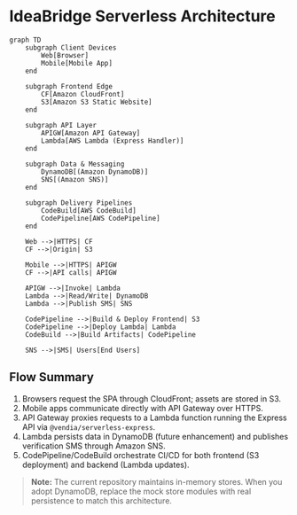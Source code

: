 # IdeaBridge Serverless Architecture

```mermaid
graph TD
    subgraph Client Devices
        Web[Browser]
        Mobile[Mobile App]
    end

    subgraph Frontend Edge
        CF[Amazon CloudFront]
        S3[Amazon S3 Static Website]
    end

    subgraph API Layer
        APIGW[Amazon API Gateway]
        Lambda[AWS Lambda (Express Handler)]
    end

    subgraph Data & Messaging
        DynamoDB[(Amazon DynamoDB)]
        SNS[(Amazon SNS)]
    end

    subgraph Delivery Pipelines
        CodeBuild[AWS CodeBuild]
        CodePipeline[AWS CodePipeline]
    end

    Web -->|HTTPS| CF
    CF -->|Origin| S3

    Mobile -->|HTTPS| APIGW
    CF -->|API calls| APIGW

    APIGW -->|Invoke| Lambda
    Lambda -->|Read/Write| DynamoDB
    Lambda -->|Publish SMS| SNS

    CodePipeline -->|Build & Deploy Frontend| S3
    CodePipeline -->|Deploy Lambda| Lambda
    CodeBuild -->|Build Artifacts| CodePipeline

    SNS -->|SMS| Users[End Users]
```

## Flow Summary
1. Browsers request the SPA through CloudFront; assets are stored in S3.
2. Mobile apps communicate directly with API Gateway over HTTPS.
3. API Gateway proxies requests to a Lambda function running the Express API via `@vendia/serverless-express`.
4. Lambda persists data in DynamoDB (future enhancement) and publishes verification SMS through Amazon SNS.
5. CodePipeline/CodeBuild orchestrate CI/CD for both frontend (S3 deployment) and backend (Lambda updates).

> **Note:** The current repository maintains in-memory stores. When you adopt DynamoDB, replace the mock store modules with real persistence to match this architecture.
